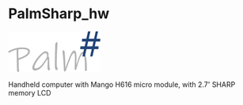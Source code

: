 # PalmSharp_hw
![LOGO](./logo.png)

Handheld computer with Mango H616 micro module, with 2.7' SHARP memory LCD
